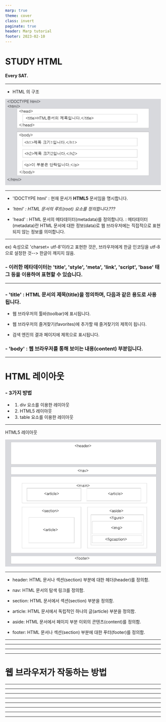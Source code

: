 ```yaml
---
marp: true
theme: cover
class: invert
paginate: true
header: Marp tutorial
footer: 2023-02-10
---
```

<!--_color: pink-->
# <!--fit--> STUDY HTML
#### Every SAT.

---

- HTML 의 구조

![w:800](./study_sat_html/basic_html.jpg)

---

- '!DOCTYPE html' : 현재 문서가 **HTML5** 문서임을 명시합니다.

- _'html' : HTML 문서의 루트(root) 요소를 정의합니다.???_

- 'head' : HTML 문서의 메타데이터(metadata)를 정의합니다.
: 메타데이터(metadata)란 HTML 문서에 대한 정보(data)로 웹 브라우저에는 직접적으로 표현되지 않는 정보를 의미합니다.


---

ex) 속성으로 'charset= utf-8'이라고 표현한 것은, 브라우저에게 한글 인코딩을 utf-8으로 설정한 것--> 한글이 깨지지 않음.
<br>
### - 이러한 메타데이터는 'title', 'style', 'meta', 'link', 'script', 'base' 태그 등을 이용하여 표현할 수 있습니다.

---

### - 'title' : HTML 문서의 제목(title)을 정의하며, 다음과 같은 용도로 사용됩니다.

- 웹 브라우저의 툴바(toolbar)에 표시됩니다.

- 웹 브라우저의 즐겨찾기(favorites)에 추가할 때 즐겨찾기의 제목이 됩니다.

- 검색 엔진의 결과 페이지에 제목으로 표시됩니다.

### - 'body' : 웹 브라우저를 통해 **보이는** 내용(content) 부분입니다.

---

# HTML 레이아웃

### - 3가지 방법

  - 1. div 요소를 이용한 레이아웃
  - 2. HTML5 레이아웃
  - 3. table 요소를 이용한 레이아웃 

---

HTML5 레이아웃


![w:500 bg right](./study_sat_html/html5_layout.jpg)

---

- header:	HTML 문서나 섹션(section) 부분에 대한 헤더(header)를 정의함.

- nav:	HTML 문서의 탐색 링크를 정의함.

- section:	HTML 문서에서 섹션(section) 부분을 정의함.

- article:	HTML 문서에서 독립적인 하나의 글(article) 부분을 정의함.

- aside:	HTML 문서에서 페이지 부분 이외의 콘텐츠(content)를 정의함. 

- footer:	HTML 문서나 섹션(section) 부분에 대한 푸터(footer)를 정의함.

---






---





---





---

# 웹 브라우저가 작동하는 방법



---





---





---





---





---





---






---





---